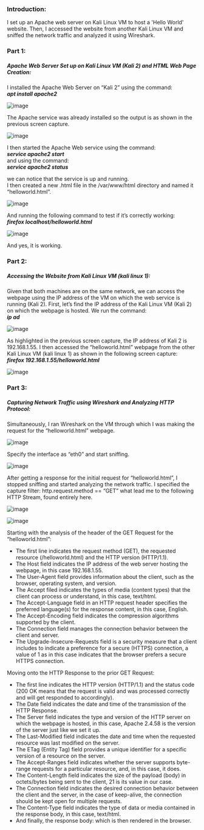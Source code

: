 ### Introduction:
I set up an Apache web server on Kali Linux VM to host a 'Hello World' website. Then, I accessed the website from another Kali Linux VM and sniffed the network traffic and analyzed it using Wireshark.
### Part 1:
##### Apache Web Server Set up on Kali Linux VM (Kali 2) and HTML Web Page Creation: <br>
I installed the Apache Web Server on “Kali 2” using the command: <br>
						***apt install apache2***<br>
						
![image](https://github.com/user-attachments/assets/804fdf7b-1e25-4d2a-ab37-2aa833f4a088)

The Apache service was already installed so the output is as shown in the previous screen capture.

![image](https://github.com/user-attachments/assets/e353aefa-6b18-4320-a7fe-d1239b22edbf)


I then started the Apache Web service using the command: <br>
						***service apache2 start*** <br>
and using the command: <br>
						***service apache2 status*** <br>
						
we can notice that the service is up and running. <br>
I then created a new .html file in the /var/www/html directory and named it “helloworld.html”.

![image](https://github.com/user-attachments/assets/3bbe2f5d-e4fd-4d5f-9070-f2b3c496af36)

And running the following command to test if it’s correctly working: <br>
						***firefox localhost/helloworld.html*** <br> 

![image](https://github.com/user-attachments/assets/0c566141-5113-4a9d-8e93-266b01ff6f8e)

And yes, it is working.

### Part 2:
##### Accessing the Website from Kali Linux VM (kali linux 1): <br>
Given that both machines are on the same network, we can access the webpage using the IP address of the VM on which the web service is running (Kali 2).
First, let’s find the IP address of the Kali Linux VM (Kali 2) on which the webpage is hosted.
We run the command: <br>
								***ip ad*** <br>
							
![image](https://github.com/user-attachments/assets/2cb5de9c-edc5-4f7f-b708-cac3ef5742ba)

As highlighted in the previous screen capture, the IP address of Kali 2 is 192.168.1.55.
I then accessed the “helloworld.html” webpage from the other Kali Linux VM (kali linux 1) as shown in the following screen capture: <br>
						***firefox 192.168.1.55/helloworld.html*** <br>

![image](https://github.com/user-attachments/assets/658d3f24-2fd6-45e4-ac78-5f1bec85f516)

### Part 3:
##### Capturing Network Traffic using Wireshark and Analyzing HTTP Protocol:
Simultaneously, I ran Wireshark on the VM through which I was making the request for the “helloworld.html” webpage.

![image](https://github.com/user-attachments/assets/9dd0d7a8-272b-40a9-8aa3-9893d434649a)

Specify the interface as “eth0” and start sniffing.

![image](https://github.com/user-attachments/assets/9b6cb838-e372-46f8-b066-4f95b26fa181)

After getting a response for the initial request for “helloworld.html”, I stopped sniffing and started analyzing the network traffic.
I specified the capture filter: http.request.method == “GET” what lead me to the following HTTP 
Stream, found entirely here.

![image](https://github.com/user-attachments/assets/a863d5cb-0d5b-4c9f-ac44-e53d9a792e27)

![image](https://github.com/user-attachments/assets/1b39ff34-95a1-424b-85a1-e31090ecbdd7)

Starting with the analysis of the header of the GET Request for the “helloworld.html”:
<ul>
<li>The first line indicates the request method (GET), the requested resource (/helloworld.html) and the HTTP version (HTTP/1.1).
<li>The Host field indicates the IP address of the web server hosting the webpage, in this case 192.168.1.55.
<li>The User-Agent field provides information about the client, such as the browser, operating system, and version.
<li>The Accept filed indicates the types of media (content types) that the client can process or understand, in this case, text/html.
<li>The Accept-Language field in an HTTP request header specifies the preferred language(s) for the response content, in this case, English.
<li>The Accept-Encoding field indicates the compression algorithms supported by the client.
<li>The Connection field manages the connection behavior between the client and server.
<li>The Upgrade-Insecure-Requests field is a security measure that a client includes to indicate a preference for a secure (HTTPS) connection, a value of 1 as in this case indicates that the browser prefers a secure HTTPS connection.
</ul>
Moving onto the HTTP Response to the prior GET Request:
<ul>
<li>The first line indicates the HTTP version (HTTP/1.1) and the status code (200 OK means that the request is valid and was processed correctly and will get responded to accordingly).
<li>The Date field indicates the date and time of the transmission of the HTTP Response.
<li>The Server field indicates the type and version of the HTTP server on which the webpage is hosted, in this case, Apache 2.4.58 is the version of the server just like we set it up.
<li>The Last-Modified field indicates the date and time when the requested resource was last modified on the server.
<li>The ETag (Entity Tag) field provides a unique identifier for a specific version of a resource on the server.
<li>The Accept-Ranges field indicates whether the server supports byte-range requests for a particular resource, and, in this case, it does.
<li>The Content-Length field indicates the size of the payload (body) in octets/bytes being sent to the client, 21 is its value in our case.
<li>The Connection field indicates the desired connection behavior between the client and the server, in the case of keep-alive, the connection should be kept open for multiple requests.
<li>The Content-Type field indicates the type of data or media contained in the response body, in this case, text/html.
<li>And finally, the response body: <!--<h1>Hello World</h1>--> which is then rendered in the browser.
</ul>
